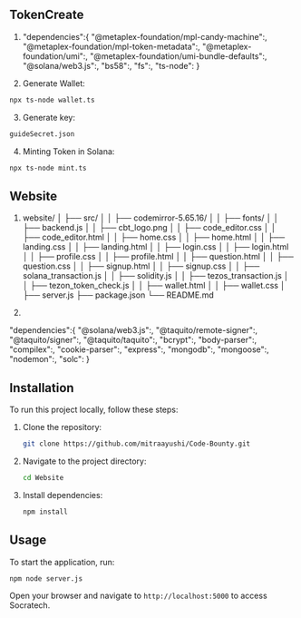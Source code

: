## TokenCreate

1. "dependencies":{
    "@metaplex-foundation/mpl-candy-machine":,
    "@metaplex-foundation/mpl-token-metadata":,
    "@metaplex-foundation/umi":,
    "@metaplex-foundation/umi-bundle-defaults":,
    "@solana/web3.js":,
    "bs58":,
    "fs":,
    "ts-node":
}

2. Generate Wallet:
```sh
npx ts-node wallet.ts
```
3. Generate key:
```sh
guideSecret.json
```
4. Minting Token in Solana:
```sh
npx ts-node mint.ts
```

## Website

1. 
    website/
    │   ├── src/
    │   │   ├── codemirror-5.65.16/
    │   │   ├── fonts/
    │   │   ├── backend.js
    │   │   ├── cbt_logo.png
    │   │   ├── code_editor.css
    │   │   ├── code_editor.html
    │   │   ├── home.css
    │   │   ├── home.html
    │   │   ├── landing.css
    │   │   ├── landing.html
    │   │   ├── login.css
    │   │   ├── login.html
    │   │   ├── profile.css
    │   │   ├── profile.html
    │   │   ├── question.html
    │   │   ├── question.css
    │   │   ├── signup.html
    │   │   ├── signup.css
    │   │   ├── solana_transaction.js
    │   │   ├── solidity.js
    │   │   ├── tezos_transaction.js
    │   │   ├── tezon_token_check.js
    │   │   ├── wallet.html
    │   │   ├── wallet.css
    │   ├── server.js
    ├── package.json
    └── README.md

2. 
"dependencies":{
        "@solana/web3.js":,
        "@taquito/remote-signer":,
        "@taquito/signer":,
        "@taquito/taquito":,
        "bcrypt":,
        "body-parser":,
        "compilex":,
        "cookie-parser":,
        "express":,
        "mongodb":,
        "mongoose":,
        "nodemon":,
        "solc":
}

## Installation

To run this project locally, follow these steps:

1. Clone the repository:
   ```sh
   git clone https://github.com/mitraayushi/Code-Bounty.git
   ```
2. Navigate to the project directory:
   ```sh
   cd Website
   ```
3. Install dependencies:
   ```sh
   npm install
   ```

## Usage

To start the application, run:
```sh
npm node server.js
```

Open your browser and navigate to `http://localhost:5000` to access Socratech.